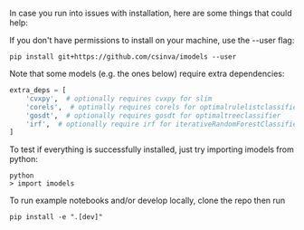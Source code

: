 In case you run into issues with installation, here are some things that could help:

If you don't have permissions to install on your machine, use the --user flag:

`pip install git+https://github.com/csinva/imodels --user`

Note that some models (e.g. the ones below) require extra dependencies:

```python
extra_deps = [
    'cvxpy',  # optionally requires cvxpy for slim
    'corels',  # optinally requires corels for optimalrulelistclassifier
    'gosdt',  # optionally requires gosdt for optimaltreeclassifier
    'irf',  # optionally require irf for iterativeRandomForestClassifier
]
```


To test if everything is successfully installed, just try importing imodels from python:

```
python
> import imodels
```

To run example notebooks and/or develop locally, clone the repo then run

`pip install -e ".[dev]"`

